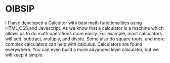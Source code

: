 # OIBSIP
I I have developed a Calcultor with basi math functionalities using HTML,CSS,and Javascript. As we know that a calculator is a machine which allows us to do math operations more easily. For example, most calculators will add, subtract, multiply, and divide. Some also do square roots, and more complex calculators can help with calculus. Calculators are found everywhere. You can even build a more advanced level calculator, but we will keep it simple
